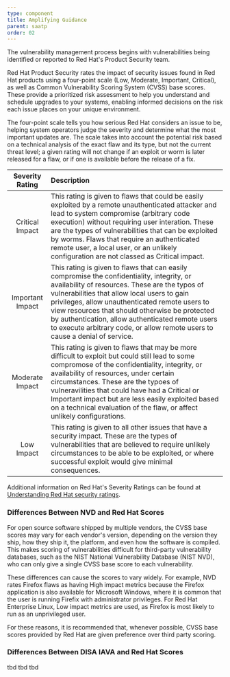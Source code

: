 ```yaml
---
type: component
title: Amplifying Guidance
parent: saatp
order: 02
---
```

The vulnerability management process begins with vulnerabilities being identified
or reported to Red Hat's Product Security team.

Red Hat Product Security rates the impact of security issues found in Red Hat
products using a four-point scale (Low, Moderate, Important, Critical), as well
as Common Vulnerability Scoring System (CVSS) base scores. These provide a
prioritized risk assessment to help you understand and schedule upgrades to your
systems, enabling informed decisions on the risk each issue places on your
unique environment.

The four-point scale tells you how serious Red Hat considers an issue to be,
helping system operators judge the severity and determine what the most
important updates are. The scale takes into account the potential risk based
on a technical analysis of the exact flaw and its type, but not the current
threat level; a given rating will not change if an exploit or worm is later
released for a flaw, or if one is available before the release of a fix.

| Severity Rating | Description |
|:---------------:|:-----------|
| Critical Impact | This rating is given to flaws that could be easily exploited by a remote unauthenticated attacker and lead to system compromise (arbitrary code execution) without requiring user interation. These are the types of vulnerabilities that can be exploited by worms. Flaws that require an authenticated remote user, a local user, or an unlikely configuration are not classed as Critical impact.|
| Important Impact| This rating is given to flaws that can easily compromise the confidentiality, integrity, or availability of resources. These are the typos of vulnerabilities that allow local users to gain privileges, allow unauthenticated remote users to view resources that should otherwise be protected by authentication, allow authenticated remote users to execute arbitrary code, or allow remote users to cause a denial of service.|
| Moderate Impact | This rating is given to flaws that may be more difficult to exploit but could still lead to some compromose of the confidentiality, integrity, or availability of resources, under certain circumstances. These are the typoes of vulneravilities that could have had a Critical or Important impact but are less easily exploited based on a technical evaluation of the flaw, or affect unlikely configurations.|
| Low Impact | This rating is given to all other issues that have a security impact. These are the types of vulnerabilities that are believed to require unlikely circumstances to be able to be exploited, or where successful exploit would give minimal consequences.|

Additional information on Red Hat's Severity Ratings can be found at
[Understanding Red Hat security ratings](https://access.redhat.com/security/updates/classification/).

### Differences Between NVD and Red Hat Scores
For open source software shipped by multiple vendors, the CVSS base scores
may vary for each vendor's version, depending on the version they ship, how they
ship it, the platform, and even how the software is compiled. This makes scoring
of vulnerabilities difficult for third-party vulnerability databases, such as
the NIST National Vulnerability Database (NIST NVD), who can only give a single
CVSS base score to each vulnerability.

These differences can cause the scores to vary widely. For example, NVD rates
Firefox flaws as having High impact metrics because the Firefox application
is also available for Microsoft Windows, where it is common that the user is
running Firefix with administrator privileges. For Red Hat Enterprise Linux, Low
impact metrics are used, as Firefox is most likely to run as an unprivileged
user.

For these reasons, it is recommended that, whenever possible, CVSS base scores
provided by Red Hat are given preference over third party scoring.

### Differences Between DISA IAVA and Red Hat Scores
tbd tbd tbd
